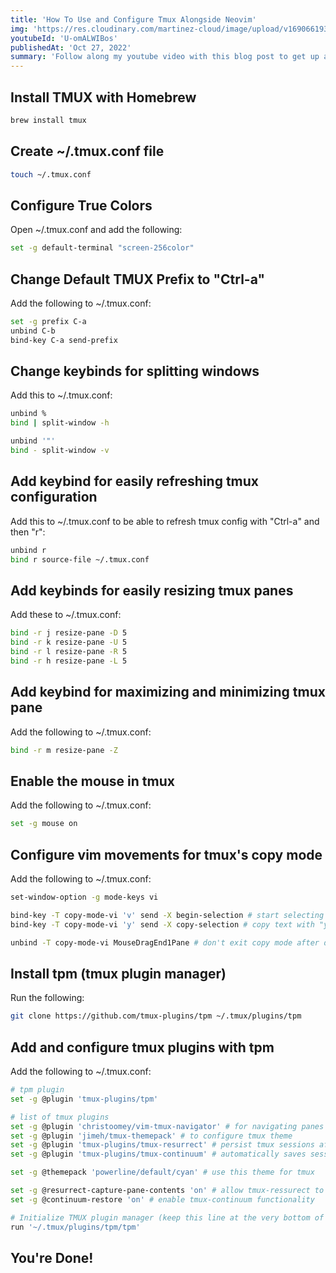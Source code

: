 ```yaml
---
title: 'How To Use and Configure Tmux Alongside Neovim'
img: 'https://res.cloudinary.com/martinez-cloud/image/upload/v1690661935/tmux-setup_tgrkce.jpg'
youtubeId: 'U-omALWIBos'
publishedAt: 'Oct 27, 2022'
summary: 'Follow along my youtube video with this blog post to get up and running with Tmux quickly and use it alongside Neovim for an awesome software development workflow.'
---
```


## Install TMUX with Homebrew

```bash
brew install tmux
```

## Create ~/.tmux.conf file

```bash
touch ~/.tmux.conf
```

## Configure True Colors

Open ~/.tmux.conf and add the following:

```bash
set -g default-terminal "screen-256color"
```

## Change Default TMUX Prefix to "Ctrl-a"

Add the following to ~/.tmux.conf:

```bash
set -g prefix C-a
unbind C-b
bind-key C-a send-prefix
```

## Change keybinds for splitting windows

Add this to ~/.tmux.conf:

```bash
unbind %
bind | split-window -h

unbind '"'
bind - split-window -v
```

## Add keybind for easily refreshing tmux configuration

Add this to ~/.tmux.conf to be able to refresh tmux config with "Ctrl-a" and then "r":

```bash
unbind r
bind r source-file ~/.tmux.conf
```

## Add keybinds for easily resizing tmux panes

Add these to ~/.tmux.conf:

```bash
bind -r j resize-pane -D 5
bind -r k resize-pane -U 5
bind -r l resize-pane -R 5
bind -r h resize-pane -L 5
```

## Add keybind for maximizing and minimizing tmux pane

Add the following to ~/.tmux.conf:

```bash
bind -r m resize-pane -Z
```

## Enable the mouse in tmux

Add the following to ~/.tmux.conf:

```bash
set -g mouse on
```

## Configure vim movements for tmux's copy mode

Add the following to ~/.tmux.conf:

```bash
set-window-option -g mode-keys vi

bind-key -T copy-mode-vi 'v' send -X begin-selection # start selecting text with "v"
bind-key -T copy-mode-vi 'y' send -X copy-selection # copy text with "y"

unbind -T copy-mode-vi MouseDragEnd1Pane # don't exit copy mode after dragging with mouse
```

## Install tpm (tmux plugin manager)

Run the following:

```bash
git clone https://github.com/tmux-plugins/tpm ~/.tmux/plugins/tpm
```

## Add and configure tmux plugins with tpm

Add the following to ~/.tmux.conf:

```bash
# tpm plugin
set -g @plugin 'tmux-plugins/tpm'

# list of tmux plugins
set -g @plugin 'christoomey/vim-tmux-navigator' # for navigating panes and vim/nvim with Ctrl-hjkl
set -g @plugin 'jimeh/tmux-themepack' # to configure tmux theme
set -g @plugin 'tmux-plugins/tmux-resurrect' # persist tmux sessions after computer restart
set -g @plugin 'tmux-plugins/tmux-continuum' # automatically saves sessions for you every 15 minutes

set -g @themepack 'powerline/default/cyan' # use this theme for tmux

set -g @resurrect-capture-pane-contents 'on' # allow tmux-ressurect to capture pane contents
set -g @continuum-restore 'on' # enable tmux-continuum functionality

# Initialize TMUX plugin manager (keep this line at the very bottom of tmux.conf)
run '~/.tmux/plugins/tpm/tpm'
```

## You're Done!
